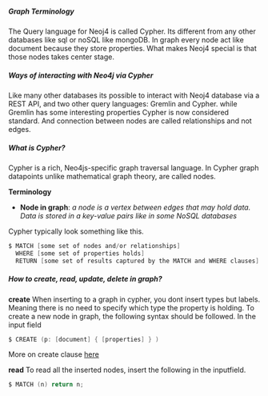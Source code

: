 ##### Graph Terminology

The Query language for Neoj4 is called Cypher. Its different from any other databases like sql or noSQL like mongoDB. In graph every node act like document because they store properties.
What makes Neoj4 special is that those nodes takes center stage.

##### Ways of interacting with Neo4j via Cypher

Like many other databases its possible to interact with Neoj4 database via a REST API, and two other query languages: Gremlin and Cypher. while Gremlin has some interesting properties Cypher is now considered standard. And connection between nodes are called relationships and not edges. 

##### What is Cypher?
Cypher is a rich, Neo4js-specific graph traversal language. In Cypher graph datapoints unlike mathematical graph theory, are called nodes.

**Terminology**
* **Node in graph**: *a node is a vertex between edges that may hold data. Data is stored in a key-value pairs like in some NoSQL databases*

Cypher typically look something like this.
```C
$ MATCH [some set of nodes and/or relationships]
  WHERE [some set of properties holds]
  RETURN [some set of results captured by the MATCH and WHERE clauses]
```

##### How to create, read, update, delete in graph?

**create**
When inserting to a graph in cypher, you dont insert types but labels. Meaning there is no need to specify which type the property is holding. To create a new node in graph, the following syntax should be followed. In the input field

```C
$ CREATE (p: [document] { [properties] } )
```

More on create clause <a href="https://neo4j.com/docs/cypher-manual/current/clauses/create/">here </a>

**read**
To read all the inserted nodes, insert the following in the inputfield.
```C
$ MATCH (n) return n;
```

